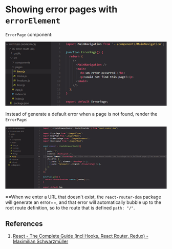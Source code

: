 # Showing error pages with `errorElement`

`ErrorPage` component:

![Showing_error_messages](../../img/Showing_error_messages.jpg)

Instead of generate a default error when a page is not found, render the `ErrorPage`:

![Showing_error_messages1](../../img/Showing_error_messages1.jpg)

==When we enter a URL that doesn't exist, the `react-router-dom` package will generate an error==, and that error will automatically bubble up to the root route definition, so to the route that is defined `path: "/"`.

## References

1. [React - The Complete Guide (incl Hooks, React Router, Redux) - Maximilian Schwarzmüller](https://www.udemy.com/course/react-the-complete-guide-incl-redux/)
